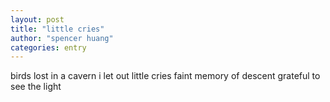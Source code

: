 ```yaml
---
layout: post
title: "little cries"
author: "spencer huang"
categories: entry
---
```


birds lost in a cavern
i let out little cries
faint memory of descent
grateful to see the light